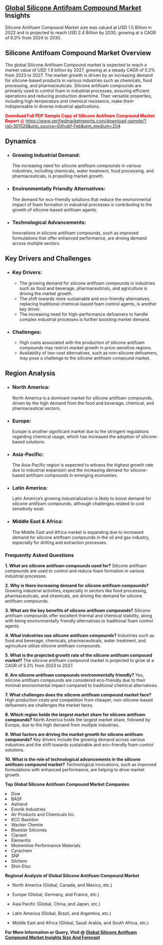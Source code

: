 <h2><a href="https://www.verifiedmarketreports.com/download-sample/?rid=301528&amp;utm_source=Githubf&amp;utm_medium=204" target="_blank">Global Silicone Antifoam Compound Market</a> Insights</h2><p>Silicone Antifoam Compound Market size was valued at USD 1.5 Billion in 2022 and is projected to reach USD 2.4 Billion by 2030, growing at a CAGR of 6.0% from 2024 to 2030.</p><p> <h2>Silicone Antifoam Compound Market Overview</h2> <p>The global Silicone Antifoam Compound market is expected to reach a market value of USD 1.9 billion by 2027, growing at a steady CAGR of 5.3% from 2023 to 2027. The market growth is driven by an increasing demand for silicone-based products in various industries such as chemicals, food processing, and pharmaceuticals. Silicone antifoam compounds are primarily used to control foam in industrial processes, ensuring efficient operations and reducing production downtime. Their versatile properties, including high temperature and chemical resistance, make them indispensable in diverse industrial applications.</p> <p><p><span class=""><span style="color: #ff0000;"><strong>Download Full PDF Sample Copy of Silicone Antifoam Compound Market Report</strong> @ </span><a href="https://www.verifiedmarketreports.com/download-sample/?rid=301528&amp;utm_source=Githubf-Feb&amp;utm_medium=204" target="_blank">https://www.verifiedmarketreports.com/download-sample/?rid=301528&amp;utm_source=Githubf-Feb&amp;utm_medium=204</a></span></p></p> <h2>Dynamics</h2> <ul> <li><h3>Growing Industrial Demand:</h3> The increasing need for silicone antifoam compounds in various industries, including chemicals, water treatment, food processing, and pharmaceuticals, is propelling market growth.</li> <li><h3>Environmentally Friendly Alternatives:</h3> The demand for eco-friendly solutions that reduce the environmental impact of foam formation in industrial processes is contributing to the growth of silicone-based antifoam agents.</li> <li><h3>Technological Advancements:</h3> Innovations in silicone antifoam compounds, such as improved formulations that offer enhanced performance, are driving demand across multiple sectors.</li> </ul> <h2>Key Drivers and Challenges</h2> <ul> <li><h3>Key Drivers:</h3> <ul> <li>The growing demand for silicone antifoam compounds in industries such as food and beverage, pharmaceuticals, and agriculture is driving the market growth.</li> <li>The shift towards more sustainable and eco-friendly alternatives, replacing traditional chemical-based foam control agents, is another key driver.</li> <li>The increasing need for high-performance defoamers to handle complex industrial processes is further boosting market demand.</li> </ul> </li> <li><h3>Challenges:</h3> <ul> <li>High costs associated with the production of silicone antifoam compounds may restrict market growth in price-sensitive regions.</li> <li>Availability of low-cost alternatives, such as non-silicone defoamers, may pose a challenge to the silicone antifoam compound market.</li> </ul> </li> </ul> <h2>Region Analysis</h2> <ul> <li><h3>North America:</h3> North America is a dominant market for silicone antifoam compounds, driven by the high demand from the food and beverage, chemical, and pharmaceutical sectors.</li> <li><h3>Europe:</h3> Europe is another significant market due to the stringent regulations regarding chemical usage, which has increased the adoption of silicone-based solutions.</li> <li><h3>Asia-Pacific:</h3> The Asia-Pacific region is expected to witness the highest growth rate due to industrial expansion and the increasing demand for silicone-based antifoam compounds in emerging economies.</li> <li><h3>Latin America:</h3> Latin America’s growing industrialization is likely to boost demand for silicone antifoam compounds, although challenges related to cost sensitivity exist.</li> <li><h3>Middle East & Africa:</h3> The Middle East and Africa market is expanding due to increased demand for silicone antifoam compounds in the oil and gas industry, especially for drilling and extraction processes.</li> </ul> <h3>Frequently Asked Questions</h3> <p><b>1. What are silicone antifoam compounds used for?</b> Silicone antifoam compounds are used to control and reduce foam formation in various industrial processes.</p> <p><b>2. Why is there increasing demand for silicone antifoam compounds?</b> Growing industrial activities, especially in sectors like food processing, pharmaceuticals, and chemicals, are driving the demand for silicone antifoam compounds.</p> <p><b>3. What are the key benefits of silicone antifoam compounds?</b> Silicone antifoam compounds offer excellent thermal and chemical stability, along with being environmentally friendly alternatives to traditional foam control agents.</p> <p><b>4. What industries use silicone antifoam compounds?</b> Industries such as food and beverage, chemicals, pharmaceuticals, water treatment, and agriculture utilize silicone antifoam compounds.</p> <p><b>5. What is the projected growth rate of the silicone antifoam compound market?</b> The silicone antifoam compound market is projected to grow at a CAGR of 5.3% from 2023 to 2027.</p> <p><b>6. Are silicone antifoam compounds environmentally friendly?</b> Yes, silicone antifoam compounds are considered eco-friendly due to their minimal environmental impact compared to traditional chemical alternatives.</p> <p><b>7. What challenges does the silicone antifoam compound market face?</b> High production costs and competition from cheaper, non-silicone-based defoamers are challenges the market faces.</p> <p><b>8. Which region holds the largest market share for silicone antifoam compounds?</b> North America holds the largest market share, followed by Europe, due to the high demand from multiple industries.</p> <p><b>9. What factors are driving the market growth for silicone antifoam compounds?</b> Key drivers include the growing demand across various industries and the shift towards sustainable and eco-friendly foam control solutions.</p> <p><b>10. What is the role of technological advancements in the silicone antifoam compound market?</b> Technological innovations, such as improved formulations with enhanced performance, are helping to drive market growth.</p> </p><p><strong>Top Global Silicone Antifoam Compound Market Companies</strong></p><div data-test-id=""><p><li>Dow</li><li> BASF</li><li> Ashland</li><li> Evonik Industries</li><li> Air Products and Chemicals Inc.</li><li> KCC Basildon</li><li> Wacker Chemie</li><li> Bluestar Silicones</li><li> Clariant</li><li> Elementis</li><li> Momentive Performance Materials</li><li> Cyrachem</li><li> SNF</li><li> Silchem</li><li> Shin-Etsu</li></p><div><strong>Regional Analysis of&nbsp;Global Silicone Antifoam Compound Market</strong></div><ul><li dir="ltr"><p dir="ltr">North America&nbsp;(Global, Canada, and Mexico, etc.)</p></li><li dir="ltr"><p dir="ltr">Europe (Global, Germany, and France, etc.)</p></li><li dir="ltr"><p dir="ltr">Asia Pacific&nbsp;(Global, China, and Japan, etc.)</p></li><li dir="ltr"><p dir="ltr">Latin America&nbsp;(Global, Brazil, and Argentina, etc.)</p></li><li dir="ltr">Middle East and Africa&nbsp;(Global, Saudi Arabia, and South Africa, etc.)</li></ul><p><strong>For More Information or Query, Visit @&nbsp;</strong><strong><a href="https://www.verifiedmarketreports.com/product/silicone-antifoam-compound-market/?utm_source=Githubf&amp;utm_medium=204" target="_blank">Global Silicone Antifoam Compound Market Insights Size And Forecast</a></strong></p></div>
